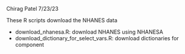 Chirag Patel
7/23/23

These R scripts download the NHANES data
- download_nhanesa.R: download NHANES using NHANESA
- download_dictionary_for_select_vars.R: download dictionaries for component
